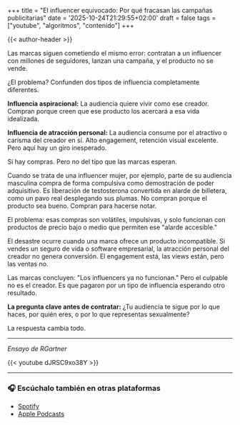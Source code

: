 +++
title = "El influencer equivocado: Por qué fracasan las campañas publicitarias"
date = '2025-10-24T21:29:55+02:00'
draft = false
tags = ["youtube", "algoritmos", "contenido"]
+++

{{< author-header >}}

Las marcas siguen cometiendo el mismo error: contratan a un influencer con millones de seguidores, lanzan una campaña, y el producto no se vende.

¿El problema? Confunden dos tipos de influencia completamente diferentes.

**Influencia aspiracional:** La audiencia quiere vivir como ese creador. Compran porque creen que ese producto los acercará a esa vida idealizada.

**Influencia de atracción personal:** La audiencia consume por el atractivo o carisma del creador en sí. Alto engagement, retención visual excelente. Pero aquí hay un giro inesperado.

Sí hay compras. Pero no del tipo que las marcas esperan.

Cuando se trata de una influencer mujer, por ejemplo, parte de su audiencia masculina compra de forma compulsiva como demostración de poder adquisitivo. Es liberación de testosterona convertida en alarde de billetera, como un pavo real desplegando sus plumas. No compran porque el producto sea bueno. Compran para hacerse notar.

El problema: esas compras son volátiles, impulsivas, y solo funcionan con productos de precio bajo o medio que permiten ese "alarde accesible."

El desastre ocurre cuando una marca ofrece un producto incompatible. Si vendes un seguro de vida o software empresarial, la atracción personal del creador no genera conversión. El engagement está, las views están, pero las ventas no.

Las marcas concluyen: "Los influencers ya no funcionan." Pero el culpable no es el creador. Es que pagaron por un tipo de influencia esperando otro resultado.

**La pregunta clave antes de contratar:** ¿Tu audiencia te sigue por lo que haces, por quién eres, o por lo que representas sexualmente?

La respuesta cambia todo.

---

*Ensayo de RGartner*

{{< youtube dJRSC9xo38Y >}}

---

### 🎧 Escúchalo también en otras plataformas

- [Spotify](https://open.spotify.com/episode/7g9bFLzADkG5oWqGo4ECue)  
- [Apple Podcasts](https://podcasts.apple.com/es/podcast/el-influencer-equivocado-por-qu%C3%A9-fracasan-las/id1847077453?i=1000733385809)
